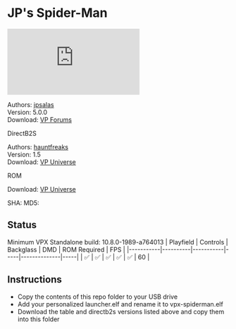 # JP's Spider-Man

![Table Preview](https://www.vpforums.org/index.php?app=downloads&module=display&section=screenshot&record=111001&id=13614&full=1)

Authors: [jpsalas](https://www.vpforums.org/index.php?s=543a5ca562cc33a89debe8ace8834f1e&showuser=277)  
Version: 5.0.0  
Download: [VP Forums](https://www.vpforums.org/index.php?app=downloads&showfile=13614)

DirectB2S

Authors: [hauntfreaks](https://vpuniverse.com/profile/5216-hauntfreaks/)  
Version: 1.5  
Download: [VP Universe](https://vpuniverse.com/files/file/13305-spider-man-stern-2007-alt-b2s-full-dmd/)

ROM

Download: [VP Universe](https://vpuniverse.com/files/file/4202-spider-man-vault-edition-v101/)

SHA: 
MD5: 

## Status 

Minimum VPX Standalone build: 10.8.0-1989-a764013
| Playfield | Controls | Backglass | DMD | ROM Required | FPS | 
|-----------|----------|-----------|-----|--------------|-----|
| :white_check_mark: | :white_check_mark: | :white_check_mark: | :white_check_mark: | :white_check_mark: | 60 |

## Instructions

- Copy the contents of this repo folder to your USB drive
- Add your personalized launcher.elf and rename it to vpx-spiderman.elf
- Download the table and directb2s versions listed above and copy them into this folder
